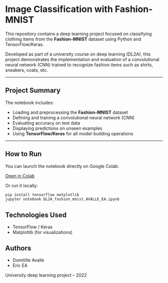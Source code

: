 # Image Classification with Fashion-MNIST

This repository contains a deep learning project focused on classifying clothing items from the **Fashion-MNIST** dataset using Python and TensorFlow/Keras.

Developed as part of a university course on deep learning (DL2A), this project demonstrates the implementation and evaluation of a convolutional neural network (CNN) trained to recognize fashion items such as shirts, sneakers, coats, etc.

---

## Project Summary

The notebook includes:

- Loading and preprocessing the **Fashion-MNIST** dataset
- Defining and training a convolutional neural network (CNN)
- Evaluating accuracy on test data
- Displaying predictions on unseen examples
- Using **TensorFlow/Keras** for all model-building operations

---

## How to Run

You can launch the notebook directly on Google Colab:

[Open in Colab](https://colab.research.google.com/github/KineticTenshi/Sorting-using-Machine-Learning/blob/main/DL2A_fashion_mnist_AVALLE_EA.ipynb)

Or run it locally:

```bash
pip install tensorflow matplotlib
jupyter notebook DL2A_fashion_mnist_AVALLE_EA.ipynb
```

## Technologies Used

- TensorFlow / Keras
- Matplotlib (for visualizations)

## Authors

- Domitille Avalle
- Eric EA

University deep learning project – 2022
